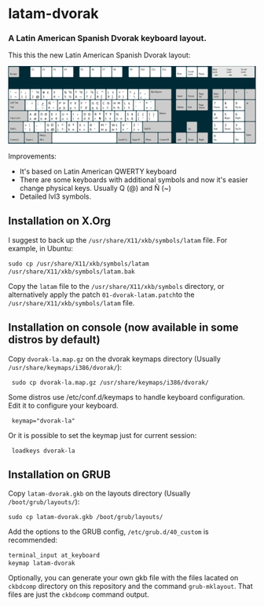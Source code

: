 # latam-dvorak
### A Latin American Spanish Dvorak keyboard layout.

This this the new Latin American Spanish Dvorak layout:

![](im/new-latam-dvorak.png)

Improvements:

* It's based on Latin American QWERTY keyboard
* There  are some  keyboards  with  additional symbols  and  now  it's easier  change  physical
  keys. Usually Q (@) and Ñ (~)
* Detailed lvl3 symbols.

## Installation on X.Org
I suggest to back up the `/usr/share/X11/xkb/symbols/latam` file. For example, in Ubuntu:

    sudo cp /usr/share/X11/xkb/symbols/latam /usr/share/X11/xkb/symbols/latam.bak

Copy the `latam` file to the  `/usr/share/X11/xkb/symbols` directory, or alternatively apply the
patch `01-dvorak-latam.patch`to the `/usr/share/X11/xkb/symbols/latam` file.

## Installation on console (now available in some distros by default)
Copy `dvorak-la.map.gz` on the dvorak keymaps directory (Usually `/usr/share/keymaps/i386/dvorak/`):

     sudo cp dvorak-la.map.gz /usr/share/keymaps/i386/dvorak/

Some distros use /etc/conf.d/keymaps to handle keyboard configuration. Edit it to configure your
keyboard.

     keymap="dvorak-la"

Or it is possible to set the keymap just for current session:

     loadkeys dvorak-la

## Installation on GRUB
Copy `latam-dvorak.gkb` on the layouts directory (Usually `/boot/grub/layouts/`):

    sudo cp latam-dvorak.gkb /boot/grub/layouts/
	
Add the options to the GRUB config, `/etc/grub.d/40_custom` is recommended:

    terminal_input at_keyboard
    keymap latam-dvorak

Optionally, you can generate your own gkb file with the files lacated on `ckbdcomp` directory on
this repository  and the  command `grub-mklayout`.  That files are  just the  `ckbdcomp` command
output.
